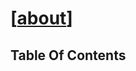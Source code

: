 # [[about]]

## Table Of Contents





[//begin]: # "Autogenerated link references for markdown compatibility"
[about]: about "about"
[//end]: # "Autogenerated link references"